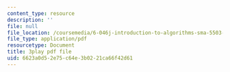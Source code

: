 ```yaml
---
content_type: resource
description: ''
file: null
file_location: /coursemedia/6-046j-introduction-to-algorithms-sma-5503-fall-2005/6623a0d52e75c64e3b0221ca66f42d61_F0VsQWWVWU4.pdf
file_type: application/pdf
resourcetype: Document
title: 3play pdf file
uid: 6623a0d5-2e75-c64e-3b02-21ca66f42d61
---
```

